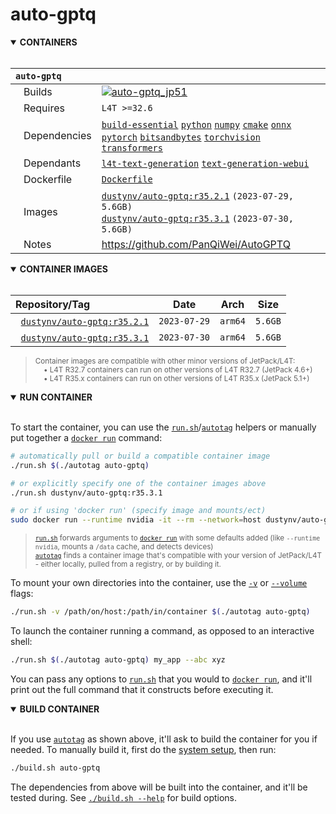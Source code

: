 # auto-gptq

<details open>
<summary><b>CONTAINERS</b></summary>
<br>

| **`auto-gptq`** | |
| :-- | :-- |
| &nbsp;&nbsp;&nbsp;Builds | [![`auto-gptq_jp51`](https://img.shields.io/github/actions/workflow/status/dusty-nv/jetson-containers/auto-gptq_jp51.yml?label=auto-gptq:jp51)](https://github.com/dusty-nv/jetson-containers/actions/workflows/auto-gptq_jp51.yml) |
| &nbsp;&nbsp;&nbsp;Requires | `L4T >=32.6` |
| &nbsp;&nbsp;&nbsp;Dependencies | [`build-essential`](/packages/build-essential) [`python`](/packages/python) [`numpy`](/packages/numpy) [`cmake`](/packages/cmake/cmake_pip) [`onnx`](/packages/onnx) [`pytorch`](/packages/pytorch) [`bitsandbytes`](/packages/llm/bitsandbytes) [`torchvision`](/packages/pytorch/torchvision) [`transformers`](/packages/llm/transformers) |
| &nbsp;&nbsp;&nbsp;Dependants | [`l4t-text-generation`](/packages/l4t/l4t-text-generation) [`text-generation-webui`](/packages/llm/text-generation-webui) |
| &nbsp;&nbsp;&nbsp;Dockerfile | [`Dockerfile`](Dockerfile) |
| &nbsp;&nbsp;&nbsp;Images | [`dustynv/auto-gptq:r35.2.1`](https://hub.docker.com/r/dustynv/auto-gptq/tags) `(2023-07-29, 5.6GB)`<br>[`dustynv/auto-gptq:r35.3.1`](https://hub.docker.com/r/dustynv/auto-gptq/tags) `(2023-07-30, 5.6GB)` |
| &nbsp;&nbsp;&nbsp;Notes | https://github.com/PanQiWei/AutoGPTQ |

</details>

<details open>
<summary><b>CONTAINER IMAGES</b></summary>
<br>

| Repository/Tag | Date | Arch | Size |
| :-- | :--: | :--: | :--: |
| &nbsp;&nbsp;[`dustynv/auto-gptq:r35.2.1`](https://hub.docker.com/r/dustynv/auto-gptq/tags) | `2023-07-29` | `arm64` | `5.6GB` |
| &nbsp;&nbsp;[`dustynv/auto-gptq:r35.3.1`](https://hub.docker.com/r/dustynv/auto-gptq/tags) | `2023-07-30` | `arm64` | `5.6GB` |

> <sub>Container images are compatible with other minor versions of JetPack/L4T:</sub><br>
> <sub>&nbsp;&nbsp;&nbsp;&nbsp;• L4T R32.7 containers can run on other versions of L4T R32.7 (JetPack 4.6+)</sub><br>
> <sub>&nbsp;&nbsp;&nbsp;&nbsp;• L4T R35.x containers can run on other versions of L4T R35.x (JetPack 5.1+)</sub><br>
</details>

<details open>
<summary><b>RUN CONTAINER</b></summary>
<br>

To start the container, you can use the [`run.sh`](/docs/run.md)/[`autotag`](/docs/run.md#autotag) helpers or manually put together a [`docker run`](https://docs.docker.com/engine/reference/commandline/run/) command:
```bash
# automatically pull or build a compatible container image
./run.sh $(./autotag auto-gptq)

# or explicitly specify one of the container images above
./run.sh dustynv/auto-gptq:r35.3.1

# or if using 'docker run' (specify image and mounts/ect)
sudo docker run --runtime nvidia -it --rm --network=host dustynv/auto-gptq:r35.3.1
```
> <sup>[`run.sh`](/docs/run.md) forwards arguments to [`docker run`](https://docs.docker.com/engine/reference/commandline/run/) with some defaults added (like `--runtime nvidia`, mounts a `/data` cache, and detects devices)</sup><br>
> <sup>[`autotag`](/docs/run.md#autotag) finds a container image that's compatible with your version of JetPack/L4T - either locally, pulled from a registry, or by building it.</sup>

To mount your own directories into the container, use the [`-v`](https://docs.docker.com/engine/reference/commandline/run/#volume) or [`--volume`](https://docs.docker.com/engine/reference/commandline/run/#volume) flags:
```bash
./run.sh -v /path/on/host:/path/in/container $(./autotag auto-gptq)
```
To launch the container running a command, as opposed to an interactive shell:
```bash
./run.sh $(./autotag auto-gptq) my_app --abc xyz
```
You can pass any options to [`run.sh`](/docs/run.md) that you would to [`docker run`](https://docs.docker.com/engine/reference/commandline/run/), and it'll print out the full command that it constructs before executing it.
</details>
<details open>
<summary><b>BUILD CONTAINER</b></summary>
<br>

If you use [`autotag`](/docs/run.md#autotag) as shown above, it'll ask to build the container for you if needed.  To manually build it, first do the [system setup](/docs/setup.md), then run:
```bash
./build.sh auto-gptq
```
The dependencies from above will be built into the container, and it'll be tested during.  See [`./build.sh --help`](/jetson_containers/build.py) for build options.
</details>
